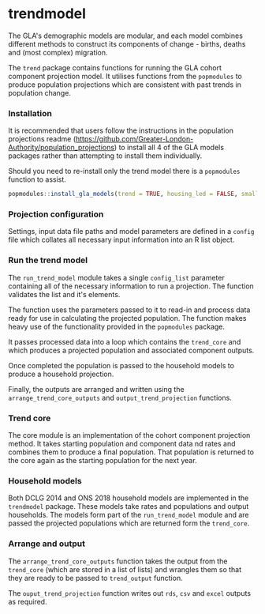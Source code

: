 # trendmodel

The GLA's demographic models are modular, and each model combines different methods to construct its components of change - births, deaths and (most complex) migration.

The `trend` package contains functions for running the GLA cohort component projection model. It utilises functions from the `popmodules` to produce population projections which are consistent with past trends in population change.


### Installation

It is recommended that users follow the instructions in the population projections readme (https://github.com/Greater-London-Authority/population_projections) to install all 4 of the GLA models packages rather than attempting to install them individually.

Should you need to re-install only the trend model there is a `popmodules` function to assist.
``` r
popmodules::install_gla_models(trend = TRUE, housing_led = FALSE, small_area = FALSE)
```

### Projection configuration
Settings, input data file paths and model parameters are defined in a `config` file which collates all necessary input information into an R list object.

### Run the trend model
The `run_trend_model` module takes a single `config_list` parameter containing all of the necessary information to run a projection. The function validates the list and it's elements.

The function uses the parameters passed to it to read-in and process data ready for use in calculating the projected population. The function makes heavy use of the functionality provided in the `popmodules` package.

It passes processed data into a loop which contains the `trend_core` and which produces a projected population and associated component outputs.

Once completed the population is passed to the household models to produce a household projection.

Finally, the outputs are arranged and written using the `arrange_trend_core_outputs` and `output_trend_projection` functions.

### Trend core

The core module is an implementation of the cohort component projection method. It takes starting population and component data nd rates and combines them to produce a final population. That population is returned to the core again as the starting population for the next year.

### Household models
Both DCLG 2014 and ONS 2018 household models are implemented in the `trendmodel` package. These models take rates and populations and output households. The models form part of the `run_trend_model` module and are passed the projected populations which are returned form the `trend_core`.

### Arrange and output
The `arrange_trend_core_outputs` function takes the output from the `trend_core` (which are stored in a list of lists) and wrangles them so that they are ready to be passed to `trend_output` function.

The `ouput_trend_projection` function writes out `rds`, `csv` and `excel` outputs as required.
